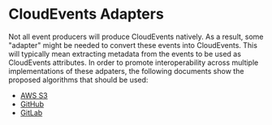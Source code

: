 # CloudEvents Adapters

Not all event producers will produce CloudEvents natively. As a result,
some "adapter" might be needed to convert these events into CloudEvents.
This will typically mean extracting metadata from the events to be used as
CloudEvents attributes. In order to promote interoperability across multiple
implementations of these adpaters, the following documents show the proposed
algorithms that should be used:

- [AWS S3](adapters/aws-s3.md)
- [GitHub](adapters/github.md)
- [GitLab](adapters/gitlab.md)
